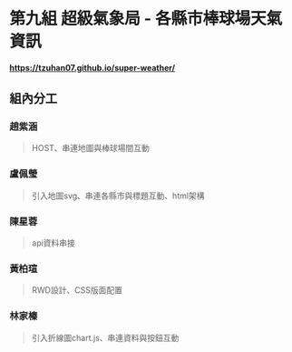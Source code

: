 第九組 超級氣象局 - 各縣市棒球場天氣資訊
===
#### https://tzuhan07.github.io/super-weather/
組內分工
---
### 趙紫涵
> HOST、串連地圖與棒球場間互動
### 盧佩瑩
> 引入地圖svg、串連各縣市與標題互動、html架構
### 陳星蓉
> api資料串接
### 黃柏瑄
> RWD設計、CSS版面配置
### 林家榛
> 引入折線圖chart.js、串連資料與按鈕互動
